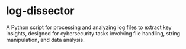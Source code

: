 # log-dissector
A Python script for processing and analyzing log files to extract key insights, designed for cybersecurity tasks involving file handling, string manipulation, and data analysis.

